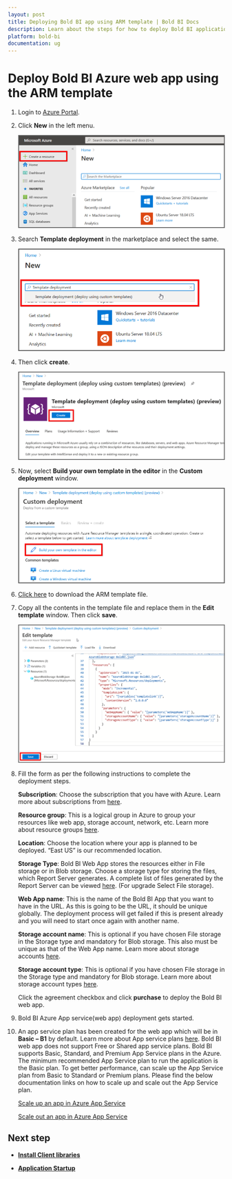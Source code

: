 ```yaml
---
layout: post
title: Deploying Bold BI app using ARM template | Bold BI Docs
description: Learn about the steps for how to deploy Bold BI application in Azure App service using the ARM template.
platform: bold-bi
documentation: ug
---
```


# Deploy Bold BI Azure web app using the ARM template

1. Login to [Azure Portal](https://portal.azure.com).

2. Click **New** in the left menu.

    ![Create new template](/static/assets/embedded/setup/images/create-new-template.png)

3. Search **Template deployment** in the marketplace and select the same.

    ![Choose template deployment](/static/assets/embedded/setup/images/choose-template-deployment.png)

4. Then click **create**.

    ![Click create template](/static/assets/embedded/setup/images/click-create-template.png)

5. Now, select **Build your own template in the editor** in the **Custom deployment** window.

    ![Choose own template editor](/static/assets/embedded/setup/images/choose-own-template-editor.png)

6. [Click here](https://raw.githubusercontent.com/boldbi/azure-arm-template/master/armtemplates/v5.2.48/BoldBIAppServiceTemplate.json) to download the ARM template file.

7. Copy all the contents in the template file and replace them in the **Edit template** window. Then click **save**.

    ![Edit template window](/static/assets/embedded/setup/images/edit-template-window.png)

8. Fill the form as per the following instructions to complete the deployment steps.

    **Subscription**: Choose the subscription that you have with Azure. Learn more about subscriptions from [here](https://blogs.msdn.microsoft.com/arunrakwal/2012/04/09/create-windows-azure-subscription/).

    **Resource group**: This is a logical group in Azure to group your resources like web app, storage account, network, etc. Learn more about resource groups [here](https://docs.microsoft.com/en-us/azure/azure-resource-manager/resource-group-overview#resource-groups).

    **Location**: Choose the location where your app is planned to be deployed. “East US” is our recommended location.

    **Storage Type**: Bold BI Web App stores the resources either in File storage or in Blob storage. Choose a storage type for storing the files, which Report Server generates. A complete list of files generated by the Report Server can be viewed [here](https://help.syncfusion.com/bold-bi/on-premise/setup/application-startup#storage-type-1). (For upgrade Select File storage).

    **Web App name**: This is the name of the Bold BI App that you want to have in the URL. As this is going to be the URL, it should be unique globally. The deployment process will get failed if this is present already and you will need to start once again with another name.

    **Storage account name**: This is optional if you have chosen File storage in the Storage type and mandatory for Blob storage. This also must be unique as that of the Web App name. Learn more about storage accounts [here](https://docs.microsoft.com/en-us/azure/storage/common/storage-account-overview).

    **Storage account type**: This is optional if you have chosen File storage in the Storage type and mandatory for Blob storage. Learn more about storage account types [here](https://docs.microsoft.com/en-us/azure/storage/blobs/object-replication-overview).

    Click the agreement checkbox and click **purchase** to deploy the Bold BI web app. 

9. Bold BI Azure App service(web app) deployment gets started.

10. An app service plan has been created for the web app which will be in **Basic – B1** by default. Learn more about App service plans [here](https://docs.microsoft.com/en-us/azure/app-service/azure-web-sites-web-hosting-plans-in-depth-overview). Bold BI web app does not support Free or Shared app service plans. Bold BI supports Basic, Standard, and Premium App Service plans in the Azure. The minimum recommended App Service plan to run the application is the Basic plan. To get better performance, can scale up the App Service plan from Basic to Standard or Premium plans. Please find the below documentation links on how to scale up and scale out the App Service plan.

    [Scale up an app in Azure App Service](https://docs.microsoft.com/en-us/azure/app-service-web/web-sites-scale)

    [Scale out an app in Azure App Service](https://docs.microsoft.com/en-us/azure/monitoring-and-diagnostics/insights-how-to-scale)

## Next step
* [**Install Client libraries**](/embedded-bi/setup/deploying-in-azure-app-service/install-client-libraries/)

* [**Application Startup**](/embedded-bi/application-startup/)